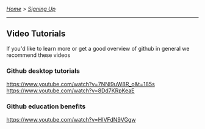 *[Home](../README.md) > [Signing Up](./signingUp.md)*

---

## Video Tutorials
If you'd like to learn more or get a good overview of github in general we recommend these videos

### Github desktop tutorials
https://www.youtube.com/watch?v=7NNI9uW8R_o&t=185s
https://www.youtube.com/watch?v=8Dd7KRpKeaE

### Github education benefits
https://www.youtube.com/watch?v=HIVFdN9VGgw